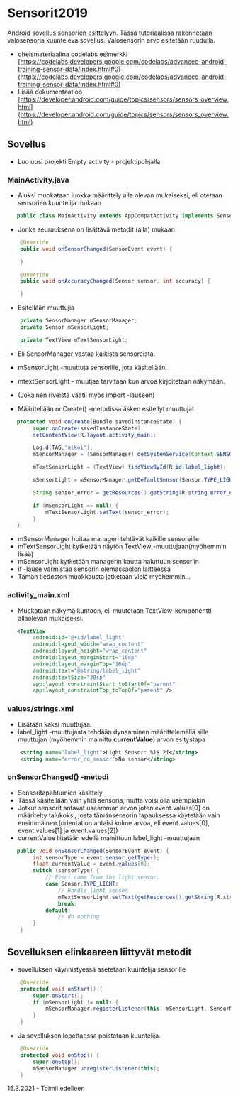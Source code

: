 # Sensorit2019
Android sovellus sensorien esittelyyn. Tässä tutoriaalissa rakennetaan valosensoria kuunteleva sovellus. Valosensorin arvo esitetään ruudulla.
* oheismateriaalina codelabs esimerkki [https://codelabs.developers.google.com/codelabs/advanced-android-training-sensor-data/index.html#0](https://codelabs.developers.google.com/codelabs/advanced-android-training-sensor-data/index.html#0)
* Lisää dokumentaatioo [https://developer.android.com/guide/topics/sensors/sensors_overview.html](https://developer.android.com/guide/topics/sensors/sensors_overview.html)

## Sovellus
* Luo uusi projekti Empty activity - projektipohjalla.

### MainActivity.java
* Aluksi muokataan luokka määrittely alla olevan mukaiseksi, eli otetaan sensorien kuuntelija mukaan
```java
   public class MainActivity extends AppCompatActivity implements SensorEventListener {
```
* Jonka seurauksena on lisättävä metodit (alla) mukaan
```java
    @Override
    public void onSensorChanged(SensorEvent event) {

    }

    @Override
    public void onAccuracyChanged(Sensor sensor, int accuracy) {

    }
```
* Esitellään muuttujia
```java
    private SensorManager mSensorManager;
    private Sensor mSensorLight;

    private TextView mTextSensorLight;
```
* Eli SensorManager vastaa kaikista sensoreista.
* mSensorLight -muuttuja sensorille, jota käsitellään.
* mtextSensorLight - muutjaa tarvitaan kun arvoa kirjoitetaan näkymään.
* (Jokainen riveistä vaatii myös import -lauseen)

* Määritellään onCreate() -metodissa äsken esitellyt muuttujat. 

```java
   protected void onCreate(Bundle savedInstanceState) {
        super.onCreate(savedInstanceState);
        setContentView(R.layout.activity_main);

        Log.d(TAG,"alkoi");
        mSensorManager = (SensorManager) getSystemService(Context.SENSOR_SERVICE);

        mTextSensorLight = (TextView) findViewById(R.id.label_light);

        mSensorLight = mSensorManager.getDefaultSensor(Sensor.TYPE_LIGHT);

        String sensor_error = getResources().getString(R.string.error_no_sensor);

        if (mSensorLight == null) {
            mTextSensorLight.setText(sensor_error);
        }
   }
```
* mSensorManager hoitaa manageri tehtävät kaikille sensoreille
* mTextSensorLight kytketään näytön TextView -muuttujaan(myöhemmin lisää)
* mSensorLight kytketään managerin kautta haluttuun sensoriin
* if -lause varmistaa sensorin olemassaolon laitteessa
* Tämän tiedoston muokkausta jatketaan vielä myöhemmin...


### activity_main.xml
* Muokataan näkymä kuntoon, eli muutetaan TextView-komponentti allaolevan mukaiseksi.

```xml
   <TextView
        android:id="@+id/label_light"
        android:layout_width="wrap_content"
        android:layout_height="wrap_content"
        android:layout_marginStart="16dp"
        android:layout_marginTop="16dp"
        android:text="@string/label_light"
        android:textSize="30sp"
        app:layout_constraintStart_toStartOf="parent"
        app:layout_constraintTop_toTopOf="parent" />
```

### values/strings.xml
* Lisätään kaksi muuttujaa.
* label_light -muuttujasta tehdään dynaaminen määrittelemällä sille muuttujan (myöhemmin mainittu **currentValue**) arvon esitystapa
```xml
    <string name="label_light">Light Sensor: %1$.2f</string>
    <string name="error_no_sensor">No sensor</string>
```

### onSensorChanged() -metodi
* Sensoritapahtumien käsittely
* Tässä käsitellään vain yhtä sensoria, mutta voisi olla usempiakin
* Jotkut sensorit antavat useamman arvon joten event.values[0] on määritelty talukoksi, josta tämänsensorin tapauksessa käytetään vain ensimmäinen.(orientation antaisi kolme arvoa, eli event.values[0], event.values[1] ja event.values[2])
* currentValue liitetään edellä mainittuun label_light -muuttujaan
```java
   public void onSensorChanged(SensorEvent event) {
        int sensorType = event.sensor.getType();
        float currentValue = event.values[0];
        switch (sensorType) {
            // Event came from the light sensor.
            case Sensor.TYPE_LIGHT:
                // Handle light sensor
                mTextSensorLight.setText(getResources().getString(R.string.label_light, currentValue));
                break;
            default:
                // do nothing
        }
    }
```


## Sovelluksen elinkaareen liittyvät metodit
* sovelluksen käynnistyessä asetetaan kuuntelija sensorille
```java
    @Override
    protected void onStart() {
        super.onStart();
        if (mSensorLight != null) {
            mSensorManager.registerListener(this, mSensorLight, SensorManager.SENSOR_DELAY_NORMAL);
        }
    }
```

* Ja sovelluksen lopettaessa poistetaan kuuntelija.

```java
    @Override
    protected void onStop() {
        super.onStop();
        mSensorManager.unregisterListener(this);
    }
```

15.3.2021 - Toimii edelleen